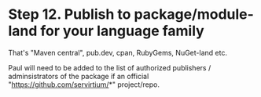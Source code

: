 # Step 12. Publish to package/module-land for your language family

That's "Maven central", pub.dev, cpan, RubyGems, NuGet-land etc.

Paul will need to be added to the list of authorized publishers / adminsistrators of the package if an official "https://github.com/servirtium/*" project/repo.